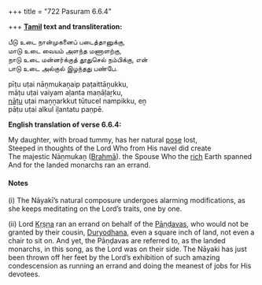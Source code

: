 +++
title = "722 Pasuram 6.6.4"

+++
**[Tamil](/definition/tamil#history "show Tamil definitions") text and transliteration:**

பீடு உடை நான்முகனைப் படைத்தானுக்கு,  
மாடு உடை வையம் அளந்த மணாளற்கு,  
நாடு உடை மன்னர்க்குத் தூதுசெல் நம்பிக்கு, என்  
பாடு உடை அல்குல் இழந்தது பண்பே.

pīṭu uṭai nāṉmukaṉaip paṭaittāṉukku,  
māṭu uṭai vaiyam aḷanta maṇāḷaṟku,  
[nāṭu](/definition/natu#history "show nāṭu definitions") uṭai maṉṉarkkut tūtucel nampikku, eṉ  
pāṭu uṭai alkul iḻantatu paṇpē.

**English translation of verse 6.6.4:**

My daughter, with broad tummy, has her natural [pose](/definition/pose#history "show pose definitions") lost,  
Steeped in thoughts of the Lord Who from His navel did create  
The majestic Nāṉmukaṉ ([Brahmā](/definition/brahma#vaishnavism "show Brahmā definitions")). the Spouse Who the [rich](/definition/rich#history "show rich definitions") Earth spanned  
And for the landed monarchs ran an errand.

#### Notes

\(i\) The Nāyakī’s natural composure undergoes alarming modifications, as she keeps meditating on the Lord’s traits, one by one.

\(ii\) Lord [Kṛṣṇa](/definition/krishna#vaishnavism "show Kṛṣṇa definitions") ran an errand on behalf of the [Pāṇḍavas](/definition/pandava#vaishnavism "show Pāṇḍavas definitions"), who would not be granted by their cousin, [Duryodhana](/definition/duryodhana#vaishnavism "show Duryodhana definitions"), even a square inch of land, not even a chair to sit on. And yet, the Pāṇḍavas are referred to, as the landed monarchs, in this song, as the Lord was on their side. The Nāyaki has just been thrown off her feet by the Lord’s exhibition of such amazing condescension as running an errand and doing the meanest of jobs for His devotees.



